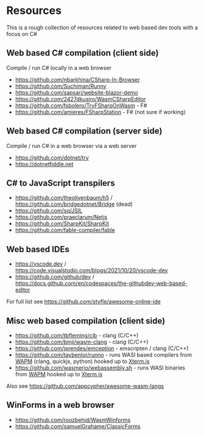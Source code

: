 # Resources

This is a rough collection of resources related to web based dev tools with a focus on C#

## Web based C# compilation (client side)

Compile / run C# locally in a web browser

- https://github.com/nbarkhina/CSharp-In-Browser
- https://github.com/Suchiman/Runny
- https://github.com/sapsari/website-blazor-demo
- https://github.com/2427dkusiro/WasmCSharpEditor
- https://github.com/fsbolero/TryFSharpOnWasm - F#
- https://github.com/amieres/FSharpStation - F# (not sure if working)

## Web based C# compilation (server side)

Compile / run C# in a web browser via a web server

- https://github.com/dotnet/try
- https://dotnetfiddle.net

## C# to JavaScript transpilers

- https://github.com/theolivenbaum/h5 / https://github.com/bridgedotnet/Bridge (dead)
- https://github.com/sq/JSIL
- https://github.com/praeclarum/Netjs
- https://github.com/SharpKit/SharpKit
- https://github.com/fable-compiler/fable

## Web based IDEs

- https://vscode.dev / https://code.visualstudio.com/blogs/2021/10/20/vscode-dev
- https://github.com/github/dev / https://docs.github.com/en/codespaces/the-githubdev-web-based-editor

For full list see https://github.com/styfle/awesome-online-ide

## Misc web based compilation (client side)

- https://github.com/tbfleming/cib - clang (C/C++)
- https://github.com/binji/wasm-clang - clang (C/C++)
- https://github.com/jprendes/emception - emscripten / clang (C/C++)
- https://github.com/taybenlor/runno - runs WASI based compilers from [WAPM](https://wapm.io) (clang, quickjs, python) hooked up to [Xterm.js](https://github.com/xtermjs/xterm.js)
- https://github.com/wasmerio/webassembly.sh - runs WASI binaries from [WAPM](https://wapm.io) hooked up to [Xterm.js](https://github.com/xtermjs/xterm.js)

Also see https://github.com/appcypher/awesome-wasm-langs

## WinForms in a web browser

- https://github.com/roozbehid/WasmWinforms
- https://github.com/samuelGrahame/ClassicForms